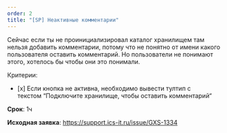 ```yaml
---
order: 2
title: "[SP] Неактивные комментарии"
---
```


Сейчас если ты не проинициализировал каталог хранилищем там нельзя добавить комментарии, потому что не понятно от имени какого пользователя оставить комментарий. Но пользователи не понимают этого, хотелось бы чтобы они это понимали.

Критерии:

-  \[x\] Если кнопка не активна, необходимо вывести тултип с текстом “Подключите хранилище, чтобы оставить комментарий“



**Срок**: 1ч

**Исходная заявка**: <https://support.ics-it.ru/issue/GXS-1334>
